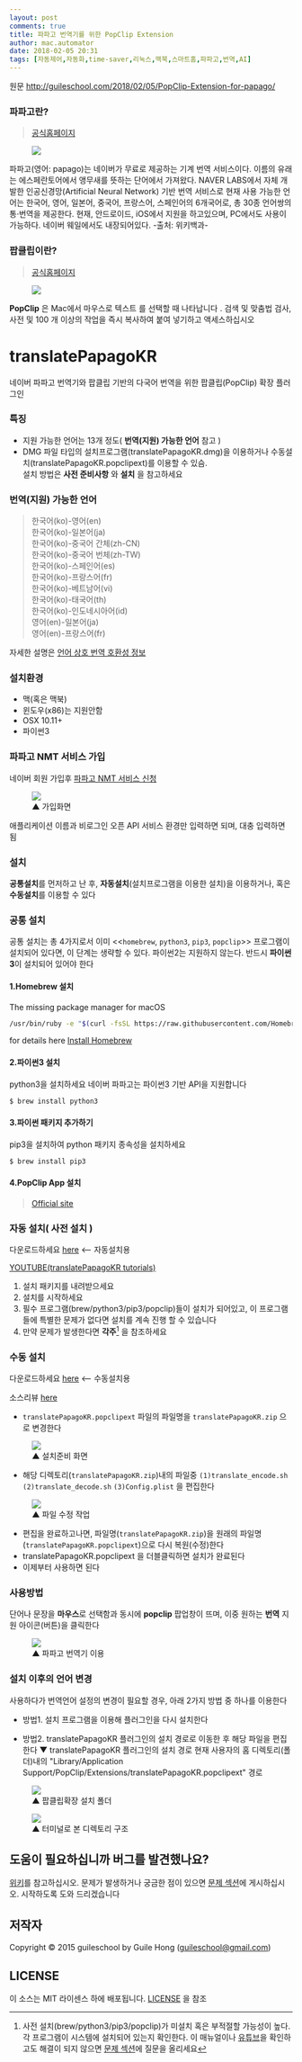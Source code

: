 ```yaml
---
layout: post
comments: true
title: 파파고 번역기를 위한 PopClip Extension
author: mac.automator
date: 2018-02-05 20:31
tags: [자동제어,자동화,time-saver,리눅스,맥북,스마트홈,파파고,번역,AI]
---
```


원문 http://guileschool.com/2018/02/05/PopClip-Extension-for-papago/

### 파파고란?
><a href='https://developers.naver.com/products/nmt/'>공식홈페이지</a>
<!--more-->
<figure>
<img class="width-100-height-auto" src="https://d.pr/i/r99sxO+"><figcaption><font style="vertical-align: inherit;"><font style="vertical-align: inherit;"></font></font></figcaption></figure>

파파고(영어: papago)는 네이버가 무료로 제공하는 기계 번역 서비스이다. 이름의 유래는 에스페란토어에서 앵무새를 뜻하는 단어에서 가져왔다. NAVER LABS에서 자체 개발한 인공신경망(Artificial Neural Network) 기반 번역 서비스로 현재 사용 가능한 언어는 한국어, 영어, 일본어, 중국어, 프랑스어, 스페인어의 6개국어로, 총 30종 언어쌍의 통·번역을 제공한다. 현재, 안드로이드, iOS에서 지원을 하고있으며, PC에서도 사용이 가능하다. 네이버 웨일에서도 내장되어있다.
-출처: 위키백과-

### 팝클립이란?
><a href='http://pilotmoon.com/popclip/'>공식홈페이지</a>
<!--more-->
<figure>
<img class="width-100-height-auto" src="http://pilotmoon.com/popclip/images/Mainshot-en.png"><figcaption><font style="vertical-align: inherit;"><font style="vertical-align: inherit;"></font></font></figcaption></figure>

**PopClip** 은 Mac에서 마우스로 텍스트 를 선택할 때 나타납니다 . 검색 및 맞춤법 검사, 사전 및 100 개 이상의 작업을 즉시 복사하여 붙여 넣기하고 액세스하십시오

# translatePapagoKR
네이버 파파고 번역기와 팝클립 기반의 다국어 번역을 위한 팝클립(PopClip) 확장 플러그인

### 특징
- 지원 가능한 언어는 13개 정도( **번역(지원) 가능한 언어** 참고 )
- DMG 파일 타입의 설치프로그램(translatePapagoKR.dmg)을 이용하거나
 수동설치(translatePapagoKR.popclipext)를 이용할 수 있슴.   
설치 방법은 **사전 준비사항** 와 **설치** 을 참고하세요

### 번역(지원) 가능한 언어

>한국어(ko)-영어(en)  
>한국어(ko)-일본어(ja)  
>한국어(ko)-중국어 간체(zh-CN)  
>한국어(ko)-중국어 번체(zh-TW)  
>한국어(ko)-스페인어(es)  
>한국어(ko)-프랑스어(fr)  
>한국어(ko)-베트남어(vi)  
>한국어(ko)-태국어(th)  
>한국어(ko)-인도네시아어(id)  
>영어(en)-일본어(ja)  
>영어(en)-프랑스어(fr)  

자세한 설명은 <a href='https://developers.naver.com/products/nmt/'>언어 상호 번역 호환성 정보</a>

<!--more-->

### 설치환경
- 맥(혹은 맥북)
- 윈도우(x86)는 지원안함
- OSX 10.11+
- 파이썬3

### 파파고 NMT 서비스 가입
네이버 회원 가입후 <a href='https://developers.naver.com/apps/#/register?api=ppg_n2mt'>파파고 NMT 서비스 신청</a>
<!--more-->

<figure>
<img class="width-100-height-auto" src="https://d.pr/i/h0fcO+"><figcaption><font style="vertical-align: inherit;"><font style="vertical-align: inherit;">▲ 가입화면</font></font></figcaption></figure>

애플리케이션 이름과 비로그인 오픈 API 서비스 환경만 입력하면 되며, 대충 입력하면 됨

### 설치
**공통설치**를 먼저하고 난 후, **자동설치**(설치프로그램을 이용한 설치)을 이용하거나, 혹은 **수동설치**를 이용할 수 있다

### 공통 설치
공통 설치는 총 4가지로서 이미 <<`homebrew`, `python3`, `pip3`, `popclip`>> 프로그램이 설치되어 있다면, 이 단계는 생략할 수 있다. 파이썬2는 지원하지 않는다. 반드시 **파이썬3**이 설치되어 있어야 한다
#### 1.Homebrew 설치
The missing package manager for macOS
```bash
/usr/bin/ruby -e "$(curl -fsSL https://raw.githubusercontent.com/Homebrew/install/master/install)"
```

for details here [Install Homebrew](https://brew.sh/index_ko.html)
<!--more-->

#### 2.파이썬3 설치
python3을 설치하세요
네이버 파파고는 파이썬3 기반 API을 지원합니다

```bash
$ brew install python3
```

#### 3.파이썬 패키지 추가하기
pip3을 설치하여 python 패키지 종속성을 설치하세요

```bash
$ brew install pip3
```

#### 4.PopClip App 설치

><a href='http://pilotmoon.com/popclip/'>Official site
</a>
<!--more-->

### 자동 설치( 사전 설치 )

다운로드하세요 [here](https://d.pr/f/ODeIdT+) <-- 자동설치용

[YOUTUBE(translatePapagoKR tutorials)](https://youtu.be/Z1J3QUxpTGw)

1. 설치 패키지를 내려받으세요
2. 설치를 시작하세요 
3. 필수 프로그램(brew/python3/pip3/popclip)들이 설치가 되어있고, 이 프로그램들에 특별한 문제가 없다면 설치를 계속 진행 할 수 있습니다
4. 만약 문제가 발생한다면 **각주**[^1] 을 참조하세요

### 수동 설치
 
다운로드하세요 [here](https://github.com/guileschool/translatePapagoKR/releases) <-- 수동설치용

소스리뷰 [here](https://github.com/guileschool/translatePapagoKR/blob/master/translatePapagoKR.popclipext)

- `translatePapagoKR.popclipext` 파일의 파일명을 `translatePapagoKR.zip` 으로 변경한다

<figure>
<img class="width-100-height-auto" src="https://d.pr/i/I74HKH+"><figcaption><font style="vertical-align: inherit;"><font style="vertical-align: inherit;">▲ 설치준비 화면</font></font></figcaption></figure>

- 해당 디렉토리(`translatePapagoKR.zip`)내의 파일중 `(1)translate_encode.sh` `(2)translate_decode.sh` `(3)Config.plist` 을 편집한다 

<figure>
<img class="width-100-height-auto" src="https://d.pr/i/6WJnkg+"><figcaption><font style="vertical-align: inherit;"><font style="vertical-align: inherit;">▲ 파일 수정 작업</font></font></figcaption></figure>

- 편집을 완료하고나면, 파일명(`translatePapagoKR.zip`)을 원래의 파일명(`translatePapagoKR.popclipext`)으로 다시 복원(수정)한다
- translatePapagoKR.popclipext 을 더블클릭하면 설치가 완료된다
- 이제부터 사용하면 된다

### 사용방법
단어나 문장을 **마우스**로 선택함과 동시에 **popclip** 팝업창이 뜨며, 이중 원하는 **번역** 지원 아이콘(버튼)을 클릭한다
<figure>
<img class="width-100-height-auto" src="https://d.pr/i/RTjdNm+"><figcaption><font style="vertical-align: inherit;"><font style="vertical-align: inherit;">▲ 파파고 번역기 이용</font></font></figcaption></figure>

### 설치 이후의 언어 변경
사용하다가 번역언어 설정의 변경이 필요할 경우, 아래 2가지 방법 중 하나를 이용한다
- 방법1. 설치 프로그램을 이용해 플러그인을 다시 설치한다

- 방법2. translatePapagoKR 플러그인의 설치 경로로 이동한 후 해당 파일을 편집한다
▼ translatePapagoKR 플러그인의 설치 경로 
현재 사용자의 홈 디렉토리(폴더)내의 "Library/Application Support/PopClip/Extensions/translatePapagoKR.popclipext" 경로

<figure>
<img class="width-100-height-auto" src="https://d.pr/i/35FdYy+"><figcaption><font style="vertical-align: inherit;"><font style="vertical-align: inherit;">▲ 팝클립확장 설치 폴더</font></font></figcaption></figure>

<figure>
<img class="width-100-height-auto" src="https://d.pr/i/Dr7l5x+"><figcaption><font style="vertical-align: inherit;"><font style="vertical-align: inherit;">▲ 터미널로 본 디렉토리 구조</font></font></figcaption></figure>

## 도움이 필요하십니까 버그를 발견했나요?

[위키](https://github.com/guileschool/translatePapagoKR/wiki)를 참고하십시오. 문제가 발생하거나 궁금한 점이 있으면 
[문제 섹션](https://github.com/guileschool/translatePapagoKR/issues)에 게시하십시오.  시작하도록 도와 드리겠습니다

## 저작자 
Copyright © 2015 guileschool by Guile Hong (guileschool@gmail.com)

## LICENSE
이 소스는 MIT 라이센스 하에 배포됩니다. [LICENSE](https://github.com/guileschool/translatePapagoKR/blob/master/LICENSE) 을 참조

[^1]: 사전 설치(brew/python3/pip3/popclip)가 미설치 혹은 부적절할 가능성이 높다. 각 프로그램이 시스템에 설치되어 있는지 확인한다. 이 매뉴얼이나 [유튜브](https://youtu.be/Z1J3QUxpTGw)을 확인하고도 해결이 되지 않으면 [문제 섹션](https://github.com/guileschool/translatePapagoKR/issues)에 질문을 올리세요

